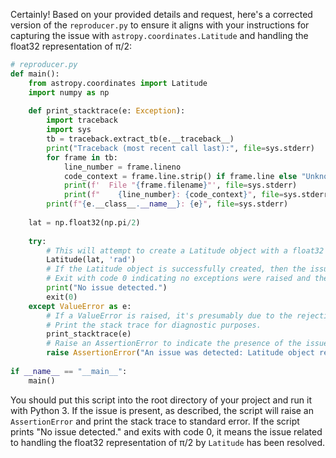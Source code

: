 Certainly! Based on your provided details and request, here's a corrected version of the `reproducer.py` to ensure it aligns with your instructions for capturing the issue with `astropy.coordinates.Latitude` and handling the float32 representation of π/2:

```python
# reproducer.py
def main():
    from astropy.coordinates import Latitude
    import numpy as np
    
    def print_stacktrace(e: Exception):
        import traceback
        import sys
        tb = traceback.extract_tb(e.__traceback__)
        print("Traceback (most recent call last):", file=sys.stderr)
        for frame in tb:
            line_number = frame.lineno
            code_context = frame.line.strip() if frame.line else "Unknown"
            print(f'  File "{frame.filename}"', file=sys.stderr)
            print(f"    {line_number}: {code_context}", file=sys.stderr)
        print(f"{e.__class__.__name__}: {e}", file=sys.stderr)
    
    lat = np.float32(np.pi/2)
    
    try:
        # This will attempt to create a Latitude object with a float32 representation of π/2 in radians.
        Latitude(lat, 'rad')
        # If the Latitude object is successfully created, then the issue is presumed to be fixed. 
        # Exit with code 0 indicating no exceptions were raised and the behavior is as expected.
        print("No issue detected.")
        exit(0)
    except ValueError as e:
        # If a ValueError is raised, it's presumably due to the rejection of the float32 representation.
        # Print the stack trace for diagnostic purposes.
        print_stacktrace(e)
        # Raise an AssertionError to indicate the presence of the issue explicitly.
        raise AssertionError("An issue was detected: Latitude object rejected the float32 representation of π/2.") from None
    
if __name__ == "__main__":
    main()
```

You should put this script into the root directory of your project and run it with Python 3. If the issue is present, as described, the script will raise an `AssertionError` and print the stack trace to standard error. If the script prints "No issue detected." and exits with code 0, it means the issue related to handling the float32 representation of π/2 by `Latitude` has been resolved.